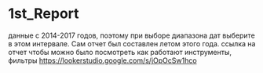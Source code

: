 # 1st_Report






данные с 2014-2017 годов, поэтому при выборе диапазона дат выберите в этом интервале. Сам отчет был составлен летом этого года.
ссылка на отчет чтобы можно было посмотреть как работают инструменты, фильтры
https://lookerstudio.google.com/s/jOpOcSw1hco
